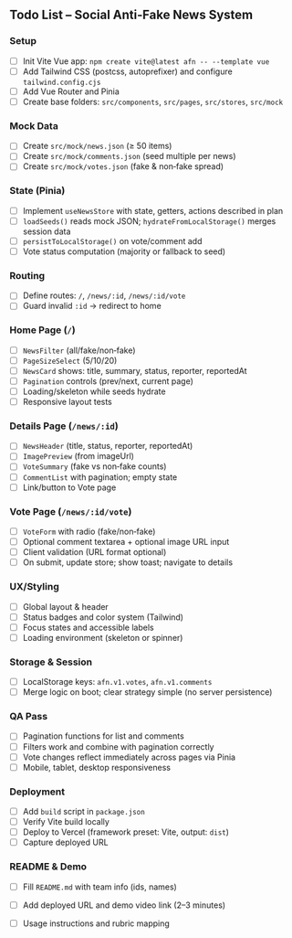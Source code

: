 ## Todo List – Social Anti‑Fake News System

### Setup
- [ ] Init Vite Vue app: `npm create vite@latest afn -- --template vue`
- [ ] Add Tailwind CSS (postcss, autoprefixer) and configure `tailwind.config.cjs`
- [ ] Add Vue Router and Pinia
- [ ] Create base folders: `src/components`, `src/pages`, `src/stores`, `src/mock`

### Mock Data
- [ ] Create `src/mock/news.json` (≥ 50 items)
- [ ] Create `src/mock/comments.json` (seed multiple per news)
- [ ] Create `src/mock/votes.json` (fake & non‑fake spread)

### State (Pinia)
- [ ] Implement `useNewsStore` with state, getters, actions described in plan
- [ ] `loadSeeds()` reads mock JSON; `hydrateFromLocalStorage()` merges session data
- [ ] `persistToLocalStorage()` on vote/comment add
- [ ] Vote status computation (majority or fallback to seed)

### Routing
- [ ] Define routes: `/`, `/news/:id`, `/news/:id/vote`
- [ ] Guard invalid `:id` → redirect to home

### Home Page (`/`)
- [ ] `NewsFilter` (all/fake/non‑fake)
- [ ] `PageSizeSelect` (5/10/20)
- [ ] `NewsCard` shows: title, summary, status, reporter, reportedAt
- [ ] `Pagination` controls (prev/next, current page)
- [ ] Loading/skeleton while seeds hydrate
- [ ] Responsive layout tests

### Details Page (`/news/:id`)
- [ ] `NewsHeader` (title, status, reporter, reportedAt)
- [ ] `ImagePreview` (from imageUrl)
- [ ] `VoteSummary` (fake vs non‑fake counts)
- [ ] `CommentList` with pagination; empty state
- [ ] Link/button to Vote page

### Vote Page (`/news/:id/vote`)
- [ ] `VoteForm` with radio (fake/non‑fake)
- [ ] Optional comment textarea + optional image URL input
- [ ] Client validation (URL format optional)
- [ ] On submit, update store; show toast; navigate to details

### UX/Styling
- [ ] Global layout & header
- [ ] Status badges and color system (Tailwind)
- [ ] Focus states and accessible labels
- [ ] Loading environment (skeleton or spinner)

### Storage & Session
- [ ] LocalStorage keys: `afn.v1.votes`, `afn.v1.comments`
- [ ] Merge logic on boot; clear strategy simple (no server persistence)

### QA Pass
- [ ] Pagination functions for list and comments
- [ ] Filters work and combine with pagination correctly
- [ ] Vote changes reflect immediately across pages via Pinia
- [ ] Mobile, tablet, desktop responsiveness

### Deployment
- [ ] Add `build` script in `package.json`
- [ ] Verify Vite build locally
- [ ] Deploy to Vercel (framework preset: Vite, output: `dist`)
- [ ] Capture deployed URL

### README & Demo
- [ ] Fill `README.md` with team info (ids, names)
- [ ] Add deployed URL and demo video link (2–3 minutes)
- [ ] Usage instructions and rubric mapping


